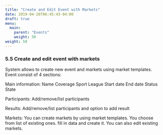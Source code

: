 ```yaml
---
title: "Create and Edit Event with Markets"
date: 2019-04-26T06:45:43-04:00
draft: true
menu:
  main:
    parent: "Events"
    weight: 50
weight: 50
---
```


### 5.5 Create and edit event with markets

System allows to create new event and markets using market templates. Event consist of 4 sections:

Main information:
Name
Coverage
Sport
League
Start date
End date
Status
State

Participants:
Add/remove/list participants

Results:
Add/remove/list participants and option to add result

Markets:
You can create markets by using market templates. You choose from list of existing ones. fill in data and create it. You can also edit existing markets.
